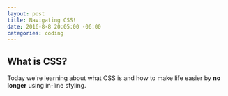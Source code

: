 ```yaml
---
layout: post
title: Navigating CSS!
date: 2016-8-8 20:05:00 -06:00
categories: coding
---
```


## What is CSS?
Today we're learning about what CSS is and how to make life easier by **no longer** using in-line styling. 
